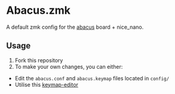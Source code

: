 # Abacus.zmk

A default zmk config for the [abacus](https://github.com/nickolaij/Abacus_Rev2) board + nice_nano.

## Usage

1. Fork this repository 
2. To make your own changes, you can either:
  - Edit the `abacus.conf` and `abacus.keymap` files located in `config/`
  - Utilise this [keymap-editor](https://nickcoutsos.github.io/keymap-editor/)
